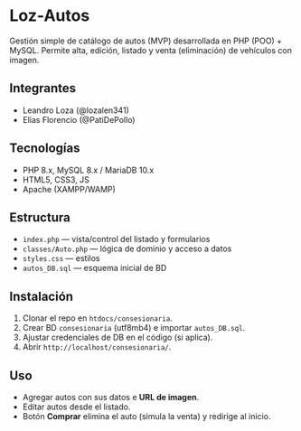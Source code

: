 # Loz-Autos


Gestión simple de catálogo de autos (MVP) desarrollada en PHP (POO) + MySQL. Permite alta, edición, listado y venta (eliminación) de vehículos con imagen.


## Integrantes
- Leandro Loza (@lozalen341)
- Elias Florencio (@PatiDePollo)


## Tecnologías
- PHP 8.x, MySQL 8.x / MariaDB 10.x
- HTML5, CSS3, JS
- Apache (XAMPP/WAMP)


## Estructura
- `index.php` — vista/control del listado y formularios
- `classes/Auto.php` — lógica de dominio y acceso a datos
- `styles.css` — estilos
- `autos_DB.sql` — esquema inicial de BD


## Instalación
1. Clonar el repo en `htdocs/consesionaria`.
2. Crear BD `consesionaria` (utf8mb4) e importar `autos_DB.sql`.
3. Ajustar credenciales de DB en el código (si aplica).
4. Abrir `http://localhost/consesionaria/`.


## Uso
- Agregar autos con sus datos e **URL de imagen**.
- Editar autos desde el listado.
- Botón **Comprar** elimina el auto (simula la venta) y redirige al inicio.
